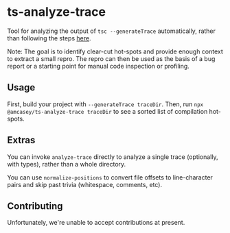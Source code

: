 # ts-analyze-trace
Tool for analyzing the output of `tsc --generateTrace` automatically, rather than following the steps [here](https://github.com/microsoft/TypeScript/wiki/Performance-Tracing).

Note: The goal is to identify clear-cut hot-spots and provide enough context to extract a small repro.
The repro can then be used as the basis of a bug report or a starting point for manual code inspection or profiling.

## Usage

First, build your project with `--generateTrace traceDir`.  Then, run `npx @amcasey/ts-analyze-trace traceDir` to see a sorted list of compilation hot-spots.

## Extras

You can invoke `analyze-trace` directly to analyze a single trace (optionally, with types), rather than a whole directory.

You can use `normalize-positions` to convert file offsets to line-character pairs and skip past trivia (whitespace, comments, etc).

## Contributing

Unfortunately, we're unable to accept contributions at present.
